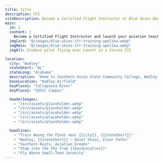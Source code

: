 ```yaml
---
title: title
description: CFI
siteDescription: Become a Certified Flight Instructor at Blue Skies Above in Lannet, Alabama. Build flight hours, inspire new pilots, and advance your aviation career with expert training. Enroll today!
main:
  id: 1
  content: |
    Become a Certified Flight Instructor and launch your aviation teaching career at Blue Skies Above in Lannet, Alabama - training the next generation of pilots.
  imgCard: "@/images/blue-skies-ifr-training-opelika.webp"
  imgMain: "@/images/blue-skies-ifr-training-opelika.webp"
  imgAlt: Student pilot flying over Lanett in a Cessna 172

location:
  city: "Wadley"
  stateShort: "AL"
  stateLong: "Alabama"
  description: "Home to Southern Union State Community College, Wadley offers a small-town environment ideal for immersive flight training."
  baseLocation: "Wadley Airfield"
  keyPlace1: "Tallapoosa River"
  keyPlace2: "SUSCC Campus"

  headerImages:
    - "/src/assets/placeholder.webp"
    - "/src/assets/placeholder.webp"
    - "/src/assets/placeholder.webp"
    - "/src/assets/placeholder.webp"
    - "/src/assets/placeholder.webp"

  headlines:
    - "Train Among the Pines near {{city}}, {{stateShort}}"
    - "Wadley, {{stateShort}} – Quiet Skies, Clear Paths"
    - "Southern Roots, Aviation Dreams"
    - "Step into the Sky from {{baseLocation}}"
    - "Fly Above Small-Town Serenity"
---
```

